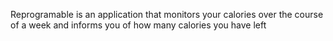 Reprogramable is an application that monitors your calories over the course of a week and informs you of how many calories you have left